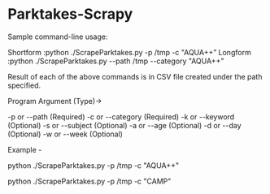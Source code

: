 # Parktakes-Scrapy

Sample command-line usage: 

Shortform :python  ./ScrapeParktakes.py -p /tmp -c "AQUA++”
Longform  :python  ./ScrapeParktakes.py --path /tmp --category "AQUA++"


Result of each of the above commands is in CSV file created under the path specified.

Program Argument (Type)->

-p or --path  (Required)
-c or --category (Required)
-k or --keyword (Optional)
-s or --subject (Optional)
-a or --age (Optional)
-d or --day (Optional)
-w or --week (Optional)


Example - 

python ./ScrapeParktakes.py -p /tmp -c "AQUA++" 

python ./ScrapeParktakes.py -p /tmp -c "CAMP" 